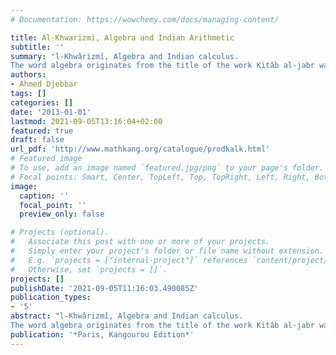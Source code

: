```yaml
---
# Documentation: https://wowchemy.com/docs/managing-content/

title: Al-Khwarizmi, Algebra and Indian Arithmetic
subtitle: ''
summary: "l-Khwârizmî, Algebra and Indian calculus.
The word algebra originates from the title of the work Kitâb al-jabr wa'l-muqabala, by the Persian astronomer, geographer and mathematician al-Khwârizmî (780-850). Widely translated and widespread in Europe, under the general term of Algorismus (which itself gave the word algorithm), we find the statement of distributivity, the so-called rule of signs, the solution of all types of quadratic equations and solving multiple problems..."
authors:
- Ahmed Djebbar
tags: []
categories: []
date: '2013-01-01'
lastmod: 2021-09-05T13:16:04+02:00
featured: true
draft: false
url_pdf: 'http://www.mathkang.org/catalogue/prodkalk.html'
# Featured image
# To use, add an image named `featured.jpg/png` to your page's folder.
# Focal points: Smart, Center, TopLeft, Top, TopRight, Left, Right, BottomLeft, Bottom, BottomRight.
image:
  caption: ''
  focal_point: ''
  preview_only: false

# Projects (optional).
#   Associate this post with one or more of your projects.
#   Simply enter your project's folder or file name without extension.
#   E.g. `projects = ["internal-project"]` references `content/project/deep-learning/index.md`.
#   Otherwise, set `projects = []`.
projects: []
publishDate: '2021-09-05T11:16:03.490085Z'
publication_types:
- '5'
abstract: "l-Khwârizmî, Algebra and Indian calculus.
The word algebra originates from the title of the work Kitâb al-jabr wa'l-muqabala, by the Persian astronomer, geographer and mathematician al-Khwârizmî (780-850). Widely translated and widespread in Europe, under the general term of Algorismus (which itself gave the word algorithm), we find the statement of distributivity, the so-called rule of signs, the solution of all types of quadratic equations and solving multiple problems. Al-Khwârizmî had also written an important book for the dissemination of figures and the positional decimal system borrowed from India and its scholars: The Book on Indian Calculus."
publication: '*Paris, Kangourou Edition*'
---
```

<style>
   footer p:nth-child(2) {
    font-size: 0.75rem;
    text-align: center;
    display: none;
}
blockquote{
  display: none;
}
 </style>